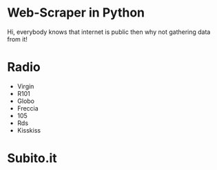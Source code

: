 # Web-Scraper in Python
Hi, everybody knows that internet is public then why not gathering data from it! 
# Radio 
  - Virgin
  - R101
  - Globo
  - Freccia
  - 105
  - Rds
  - Kisskiss
  
# Subito.it
